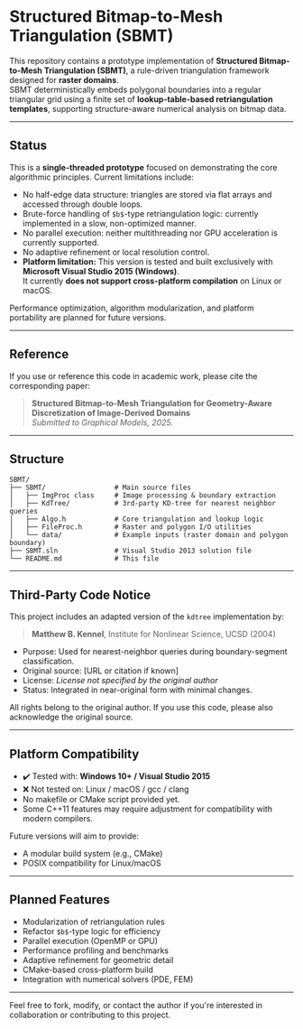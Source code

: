 # Structured Bitmap-to-Mesh Triangulation (SBMT)

This repository contains a prototype implementation of **Structured Bitmap-to-Mesh Triangulation (SBMT)**, a rule-driven triangulation framework designed for **raster domains**.  
SBMT deterministically embeds polygonal boundaries into a regular triangular grid using a finite set of **lookup-table-based retriangulation templates**, supporting structure-aware numerical analysis on bitmap data.

---

## Status

This is a **single-threaded prototype** focused on demonstrating the core algorithmic principles. Current limitations include:

- No half-edge data structure: triangles are stored via flat arrays and accessed through double loops.
- Brute-force handling of `$b$`-type retriangulation logic: currently implemented in a slow, non-optimized manner.
- No parallel execution: neither multithreading nor GPU acceleration is currently supported.
- No adaptive refinement or local resolution control.
- **Platform limitation:** This version is tested and built exclusively with **Microsoft Visual Studio 2015 (Windows)**.  
  It currently **does not support cross-platform compilation** on Linux or macOS.

Performance optimization, algorithm modularization, and platform portability are planned for future versions.

---

## Reference

If you use or reference this code in academic work, please cite the corresponding paper:

> **Structured Bitmap-to-Mesh Triangulation for Geometry-Aware Discretization of Image-Derived Domains**  
> _Submitted to Graphical Models, 2025._

---

## Structure

```
SBMT/
├── SBMT/                 # Main source files
│   ├── ImgProc class     # Image processing & boundary extraction
│   ├── KdTree/           # 3rd-party KD-tree for nearest neighbor queries
│   ├── Algo.h            # Core triangulation and lookup logic
│   ├── FileProc.h        # Raster and polygon I/O utilities
│   └── data/             # Example inputs (raster domain and polygon boundary)
├── SBMT.sln              # Visual Studio 2013 solution file
└── README.md             # This file
```

---

## Third-Party Code Notice

This project includes an adapted version of the `kdtree` implementation by:

> **Matthew B. Kennel**, Institute for Nonlinear Science, UCSD (2004)

- Purpose: Used for nearest-neighbor queries during boundary-segment classification.
- Original source: [URL or citation if known]
- License: *License not specified by the original author*
- Status: Integrated in near-original form with minimal changes.

All rights belong to the original author. If you use this code, please also acknowledge the original source.

---

## Platform Compatibility

- ✔️ Tested with: **Windows 10+ / Visual Studio 2015**
- ❌ Not tested on: Linux / macOS / gcc / clang
- No makefile or CMake script provided yet.
- Some C++11 features may require adjustment for compatibility with modern compilers.

Future versions will aim to provide:
- A modular build system (e.g., CMake)
- POSIX compatibility for Linux/macOS

---

## Planned Features

- Modularization of retriangulation rules
- Refactor `$b$`-type logic for efficiency
- Parallel execution (OpenMP or GPU)
- Performance profiling and benchmarks
- Adaptive refinement for geometric detail
- CMake-based cross-platform build
- Integration with numerical solvers (PDE, FEM)

---

Feel free to fork, modify, or contact the author if you're interested in collaboration or contributing to this project.
